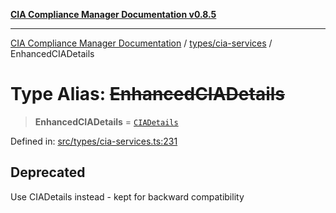 [**CIA Compliance Manager Documentation v0.8.5**](../../../README.md)

***

[CIA Compliance Manager Documentation](../../../modules.md) / [types/cia-services](../README.md) / EnhancedCIADetails

# Type Alias: ~~EnhancedCIADetails~~

> **EnhancedCIADetails** = [`CIADetails`](../interfaces/CIADetails.md)

Defined in: [src/types/cia-services.ts:231](https://github.com/Hack23/cia-compliance-manager/blob/3ae0301247f765ba03c8c0fe645db4718bb8af76/src/types/cia-services.ts#L231)

## Deprecated

Use CIADetails instead - kept for backward compatibility
